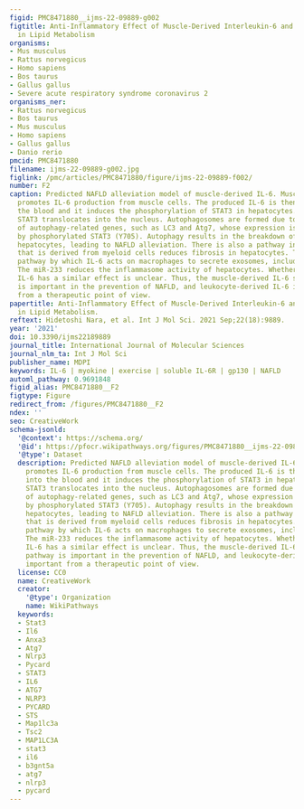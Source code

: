 ```yaml
---
figid: PMC8471880__ijms-22-09889-g002
figtitle: Anti-Inflammatory Effect of Muscle-Derived Interleukin-6 and Its Involvement
  in Lipid Metabolism
organisms:
- Mus musculus
- Rattus norvegicus
- Homo sapiens
- Bos taurus
- Gallus gallus
- Severe acute respiratory syndrome coronavirus 2
organisms_ner:
- Rattus norvegicus
- Bos taurus
- Mus musculus
- Homo sapiens
- Gallus gallus
- Danio rerio
pmcid: PMC8471880
filename: ijms-22-09889-g002.jpg
figlink: /pmc/articles/PMC8471880/figure/ijms-22-09889-f002/
number: F2
caption: Predicted NAFLD alleviation model of muscle-derived IL-6. Muscle contraction
  promotes IL-6 production from muscle cells. The produced IL-6 is then secreted into
  the blood and it induces the phosphorylation of STAT3 in hepatocytes. Phosphorylated
  STAT3 translocates into the nucleus. Autophagosomes are formed due to the activity
  of autophagy-related genes, such as LC3 and Atg7, whose expression is regulated
  by phosphorylated STAT3 (Y705). Autophagy results in the breakdown of lipids in
  hepatocytes, leading to NAFLD alleviation. There is also a pathway in which IL-6
  that is derived from myeloid cells reduces fibrosis in hepatocytes. This is the
  pathway by which IL-6 acts on macrophages to secrete exosomes, including miR-233.
  The miR-233 reduces the inflammasome activity of hepatocytes. Whether muscle-derived
  IL-6 has a similar effect is unclear. Thus, the muscle-derived IL-6 signaling pathway
  is important in the prevention of NAFLD, and leukocyte-derived IL-6 is important
  from a therapeutic point of view.
papertitle: Anti-Inflammatory Effect of Muscle-Derived Interleukin-6 and Its Involvement
  in Lipid Metabolism.
reftext: Hidetoshi Nara, et al. Int J Mol Sci. 2021 Sep;22(18):9889.
year: '2021'
doi: 10.3390/ijms22189889
journal_title: International Journal of Molecular Sciences
journal_nlm_ta: Int J Mol Sci
publisher_name: MDPI
keywords: IL-6 | myokine | exercise | soluble IL-6R | gp130 | NAFLD
automl_pathway: 0.9691848
figid_alias: PMC8471880__F2
figtype: Figure
redirect_from: /figures/PMC8471880__F2
ndex: ''
seo: CreativeWork
schema-jsonld:
  '@context': https://schema.org/
  '@id': https://pfocr.wikipathways.org/figures/PMC8471880__ijms-22-09889-g002.html
  '@type': Dataset
  description: Predicted NAFLD alleviation model of muscle-derived IL-6. Muscle contraction
    promotes IL-6 production from muscle cells. The produced IL-6 is then secreted
    into the blood and it induces the phosphorylation of STAT3 in hepatocytes. Phosphorylated
    STAT3 translocates into the nucleus. Autophagosomes are formed due to the activity
    of autophagy-related genes, such as LC3 and Atg7, whose expression is regulated
    by phosphorylated STAT3 (Y705). Autophagy results in the breakdown of lipids in
    hepatocytes, leading to NAFLD alleviation. There is also a pathway in which IL-6
    that is derived from myeloid cells reduces fibrosis in hepatocytes. This is the
    pathway by which IL-6 acts on macrophages to secrete exosomes, including miR-233.
    The miR-233 reduces the inflammasome activity of hepatocytes. Whether muscle-derived
    IL-6 has a similar effect is unclear. Thus, the muscle-derived IL-6 signaling
    pathway is important in the prevention of NAFLD, and leukocyte-derived IL-6 is
    important from a therapeutic point of view.
  license: CC0
  name: CreativeWork
  creator:
    '@type': Organization
    name: WikiPathways
  keywords:
  - Stat3
  - Il6
  - Anxa3
  - Atg7
  - Nlrp3
  - Pycard
  - STAT3
  - IL6
  - ATG7
  - NLRP3
  - PYCARD
  - STS
  - Map1lc3a
  - Tsc2
  - MAP1LC3A
  - stat3
  - il6
  - b3gnt5a
  - atg7
  - nlrp3
  - pycard
---
```


